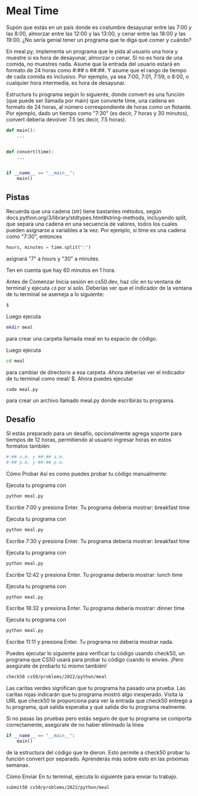 # Meal Time

Supón que estás en un país donde es costumbre desayunar entre las 7:00 y las 8:00, almorzar entre las 12:00 y las 13:00, y cenar entre las 18:00 y las 19:00. ¿No sería genial tener un programa que te diga qué comer y cuándo?

En meal.py, implementa un programa que le pida al usuario una hora y muestre si es hora de desayunar, almorzar o cenar. Si no es hora de una comida, no muestres nada. Asume que la entrada del usuario estará en formato de 24 horas como #:## o ##:##. Y asume que el rango de tiempo de cada comida es inclusivo. Por ejemplo, ya sea 7:00, 7:01, 7:59, o 8:00, o cualquier hora intermedia, es hora de desayunar.

Estructura tu programa según lo siguiente, donde convert es una función (que puede ser llamada por main) que convierte time, una cadena en formato de 24 horas, al número correspondiente de horas como un flotante. Por ejemplo, dado un tiempo como "7:30" (es decir, 7 horas y 30 minutos), convert debería devolver 7.5 (es decir, 7.5 horas).

```python
def main():
    ...


def convert(time):
    ...


if __name__ == "__main__":
    main()
```

## Pistas

Recuerda que una cadena (str) tiene bastantes métodos, según docs.python.org/3/library/stdtypes.html#string-methods, incluyendo split, que separa una cadena en una secuencia de valores, todos los cuales pueden asignarse a variables a la vez. Por ejemplo, si time es una cadena como "7:30", entonces

```python
hours, minutes = time.split(":")
```

asignará "7" a hours y "30" a minutes.

Ten en cuenta que hay 60 minutos en 1 hora.

Antes de Comenzar
Inicia sesión en cs50.dev, haz clic en tu ventana de terminal y ejecuta `cd` por sí solo. Deberías ver que el indicador de la ventana de tu terminal se asemeja a lo siguiente:

```bash
$
```

Luego ejecuta

```bash
mkdir meal
```

para crear una carpeta llamada meal en tu espacio de código.

Luego ejecuta

```bash
cd meal
```

para cambiar de directorio a esa carpeta. Ahora deberías ver el indicador de tu terminal como meal/ $. Ahora puedes ejecutar

```bash
code meal.py
```

para crear un archivo llamado meal.py donde escribirás tu programa.

## Desafío

Si estás preparado para un desafío, opcionalmente agrega soporte para tiempos de 12 horas, permitiendo al usuario ingresar horas en estos formatos también:

```bash
#:## a.m. y ##:## a.m.
#:## p.m. y ##:## p.m.
```

Cómo Probar
Así es como puedes probar tu código manualmente:

Ejecuta tu programa con

```bash
python meal.py
```

Escribe 7:00 y presiona Enter. Tu programa debería mostrar:
breakfast time

Ejecuta tu programa con

```bash
python meal.py
```

Escribe 7:30 y presiona Enter. Tu programa debería mostrar:
breakfast time

Ejecuta tu programa con

```bash
python meal.py
```

Escribe 12:42 y presiona Enter. Tu programa debería mostrar:
lunch time

Ejecuta tu programa con

```bash
python meal.py
```

Escribe 18:32 y presiona Enter. Tu programa debería mostrar:
dinner time

Ejecuta tu programa con

```bash
python meal.py
```

Escribe 11:11 y presiona Enter. Tu programa no debería mostrar nada.

Puedes ejecutar lo siguiente para verificar tu código usando check50, un programa que CS50 usará para probar tu código cuando lo envíes. ¡Pero asegúrate de probarlo tú mismo también!

```bash
check50 cs50/problems/2022/python/meal
```

Las caritas verdes significan que tu programa ha pasado una prueba. Las caritas rojas indicarán que tu programa mostró algo inesperado. Visita la URL que check50 te proporciona para ver la entrada que check50 entregó a tu programa, qué salida esperaba y qué salida dio tu programa realmente.

Si no pasas las pruebas pero estás seguro de que tu programa se comporta correctamente, asegúrate de no haber eliminado la línea

```python
if __name__ == "__main__":
    main()
```

de la estructura del código que te dieron. Esto permite a check50 probar tu función convert por separado. Aprenderás más sobre esto en las próximas semanas.

Cómo Enviar
En tu terminal, ejecuta lo siguiente para enviar tu trabajo.

```bash
submit50 cs50/problems/2022/python/meal
```
